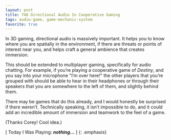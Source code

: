 ```yaml
---
layout: post
title: 748 Directional Audio In Cooperative Gaming
tags: audio-game, game-mechanic-system
favorite: true
---
```

In 3D gaming, directional audio is massively important.  It helps you to know where you are spatially in the environment, if there are threats or points of interest near you, and helps craft a general ambience that creates immersion.

This should be extended to multiplayer gaming, specifically for audio chatting.  For example, if you’re playing a cooperative game of *Destiny*, and you say into your microphone "I’m over here!" the other players that you’re grouped with should be able to hear in their headphones or through their speakers that you are somewhere to the left of them, and slightly behind them.

There may be games that do this already, and I would honestly be surprised if there weren’t.  Technically speaking, it isn’t impossible to do, and it could add an incredible amount of immersion and teamwork to the feel of a game.

(Thanks Corey! Cool idea.)

[ Today I Was Playing: ***nothing...*** ]
{: .emphasis}